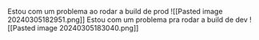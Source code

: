 Estou com um problema ao rodar a build de prod
![[Pasted image 20240305182951.png]]
Estou com um problema pra rodar a build de dev
![[Pasted image 20240305183040.png]]